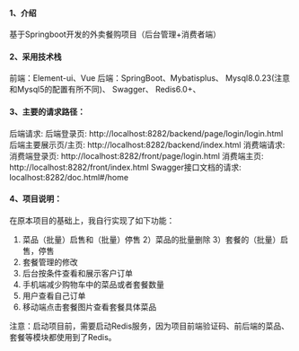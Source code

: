 #### 1、介绍

基于Springboot开发的外卖餐购项目（后台管理+消费者端）

#### 2、采用技术栈

前端：Element-ui、Vue
后端：SpringBoot、Mybatisplus、
     Mysql8.0.23(注意和Mysql5的配置有所不同)、
     Swagger、
     Redis6.0+、

#### 3、主要的请求路径：

后端请求:
  后端登录页:  http://localhost:8282/backend/page/login/login.html
  后端主要展示页/主页: http://localhost:8282/backend/index.html
消费端请求:
  消费端登录页: http://localhost:8282/front/page/login.html
  消费端主页: http://localhost:8282/front/index.html
Swagger接口文档的请求: localhost:8282/doc.html#/home

#### 4、项目说明：

在原本项目的基础上，我自行实现了如下功能：

1) 菜品（批量）启售和（批量）停售
   2）菜品的批量删除
   3）套餐的（批量）启售，停售
2) 套餐管理的修改
3) 后台按条件查看和展示客户订单
4) 手机端减少购物车中的菜品或者套餐数量
5) 用户查看自己订单
6) 移动端点击套餐图片查看套餐具体菜品

注意：启动项目前，需要启动Redis服务，因为项目前端验证码、前后端的菜品、套餐等模块都使用到了Redis。
